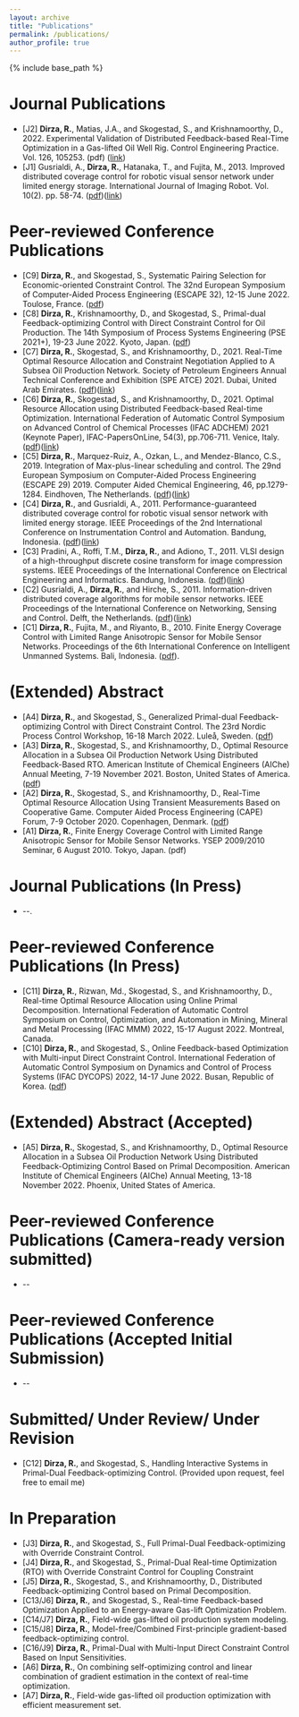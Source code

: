 ```yaml
---
layout: archive
title: "Publications"
permalink: /publications/
author_profile: true
---
```


{% include base_path %}

Journal Publications
======
* [J2] **Dirza, R.**, Matias, J.A., and Skogestad, S., and Krishnamoorthy, D., 2022. Experimental Validation of Distributed Feedback-based Real-Time Optimization in a Gas-lifted Oil Well Rig. Control Engineering Practice. Vol. 126, 105253. (pdf) ([link](https://www.sciencedirect.com/science/article/pii/S0967066122001216))
* [J1] Gusrialdi, A., **Dirza, R.**, Hatanaka, T., and Fujita, M., 2013. Improved distributed coverage control for robotic visual sensor network under limited energy storage. International Journal of Imaging Robot. Vol. 10(2). pp. 58-74. ([pdf](https://www.dropbox.com/s/cd4cw3xp2hp3xcj/AGRDTHMF2013.pdf?dl=0))([link](http://www.ceser.in/ceserp/index.php/iji/article/view/2868))

Peer-reviewed Conference Publications
======
* [C9] **Dirza, R.**, and Skogestad, S., Systematic Pairing Selection for Economic-oriented Constraint Control. The 32nd European Symposium of Computer-Aided Process Engineering (ESCAPE 32), 12-15 June 2022. Toulose, France. ([pdf](https://www.dropbox.com/s/gq83ild66hukrvc/RD_SS_ESCAPE32_FinalVersion.pdf?dl=0))
* [C8] **Dirza, R.**, Krishnamoorthy, D., and Skogestad, S., Primal-dual Feedback-optimizing Control with Direct Constraint Control for Oil Production. The 14th Symposium of Process Systems Engineering (PSE 2021+), 19-23 June 2022. Kyoto, Japan. ([pdf](https://www.dropbox.com/s/jsc8zb8jimhklxb/RDDKSS_2022PSE.pdf?dl=0))
* [C7] **Dirza, R.**, Skogestad, S., and Krishnamoorthy, D., 2021. Real-Time Optimal Resource Allocation and Constraint Negotiation Applied to A Subsea Oil Production Network. Society of Petroleum Engineers Annual Technical Conference and Exhibition (SPE ATCE) 2021. Dubai, United Arab Emirates. ([pdf](https://www.dropbox.com/s/8mt47ibqdw82s0h/spe-206102-ms.pdf?dl=0))([link](https://onepetro.org/SPEATCE/proceedings/21ATCE/2-21ATCE/D021S032R004/469411))
* [C6] **Dirza, R.**, Skogestad, S., and Krishnamoorthy, D., 2021. Optimal Resource Allocation using Distributed Feedback-based Real-time Optimization. International Federation of Automatic Control Symposium on Advanced Control of Chemical Processes (IFAC ADCHEM) 2021 (Keynote Paper), IFAC-PapersOnLine, 54(3), pp.706-711. Venice, Italy. ([pdf](https://www.dropbox.com/s/7yawn2rohhx1izr/IFACADCHEM_RDSSDK2021.pdf?dl=0))([link](https://www.sciencedirect.com/science/article/pii/S2405896321010983))
* [C5] **Dirza, R.**, Marquez-Ruiz, A., Ozkan, L., and Mendez-Blanco, C.S., 2019. Integration of Max-plus-linear scheduling and control. The 29nd European Symposium on Computer-Aided Process Engineering (ESCAPE 29) 2019. Computer Aided Chemical Engineering, 46, pp.1279-1284. Eindhoven, The Netherlands. ([pdf](https://www.dropbox.com/s/lut9w7ziyyeex5k/ESCAPE29.pdf?dl=0))([link](https://www.sciencedirect.com/science/article/abs/pii/B9780128186343502149))
* [C4] **Dirza, R.**, and Gusrialdi, A., 2011. Performance-guaranteed distributed coverage control for robotic visual sensor network with limited energy storage. IEEE Proceedings of the 2nd International Conference on Instrumentation Control and Automation. Bandung, Indonesia. ([pdf](https://www.dropbox.com/s/17dt1q1w9yvibsg/RDAG2011.pdf?dl=0))([link](https://ieeexplore.ieee.org/document/6130182))
* [C3] Pradini, A., Roffi, T.M., **Dirza, R.**, and Adiono, T., 2011. VLSI design of a high-throughput discrete cosine transform for image compression systems. IEEE Proceedings of the International Conference on Electrical Engineering and Informatics. Bandung, Indonesia. ([pdf](https://www.dropbox.com/s/q67nahuitlsc374/APTMRRDTA2011.pdf?dl=0))([link](https://ieeexplore.ieee.org/document/6021587))
* [C2] Gusrialdi, A., **Dirza, R.**, and Hirche, S., 2011. Information-driven distributed coverage algorithms for mobile sensor networks. IEEE Proceedings of the International Conference on Networking, Sensing and Control. Delft, the Netherlands. ([pdf](https://www.dropbox.com/s/q2qyoddtxak2751/AGRDSH2011.pdf?dl=0))([link](https://ieeexplore.ieee.org/document/5874891))
* [C1] **Dirza, R.**, Fujita, M., and Riyanto, B., 2010. Finite Energy Coverage Control with Limited Range Anisotropic Sensor for Mobile Sensor Networks. Proceedings of the 6th International Conference on Intelligent Unmanned Systems. Bali, Indonesia. ([pdf](https://www.dropbox.com/s/onthk6zppa7lkwt/RDTHMFBRT2010.pdf?dl=0)).

(Extended) Abstract 
======
* [A4] **Dirza, R.**, and Skogestad, S., Generalized Primal-dual Feedback-optimizing Control with Direct Constraint Control. The 23rd Nordic Process Control Workshop, 16-18 March 2022. Luleå, Sweden. ([pdf](https://www.dropbox.com/s/vt6o62hdow9521g/23rd_NPCW_2022_BookOfAbstracts.pdf?dl=0))
* [A3] **Dirza, R.**, Skogestad, S., and Krishnamoorthy, D., Optimal Resource Allocation in a Subsea Oil Production Network Using Distributed Feedback-Based RTO. American Institute of Chemical Engineers (AIChe) Annual Meeting, 7-19 November 2021. Boston, United States of America. ([pdf](https://www.dropbox.com/s/bkffav8lg4i7vqh/RDSSDK_2021AICHE.pdf?dl=0))
* [A2] **Dirza, R.**, Skogestad, S., and Krishnamoorthy, D., Real-Time Optimal Resource Allocation Using Transient Measurements Based on Cooperative Game. Computer Aided Process Engineering (CAPE) Forum, 7-9 October 2020. Copenhagen, Denmark. ([pdf](https://www.dropbox.com/s/lfwd6emtvhzd2e1/2020_Dirza_Cooperative%20Distributed%20RTO_Abstract_CAPE%20Forum%202020.pdf?dl=0))
* [A1] **Dirza, R.**, Finite Energy Coverage Control with Limited Range Anisotropic Sensor for Mobile Sensor Networks.  YSEP 2009/2010 Seminar, 6 August 2010.  Tokyo, Japan. (pdf)

Journal Publications (In Press)
======
* --.

Peer-reviewed Conference Publications (In Press)
======
* [C11] **Dirza, R.**, Rizwan, Md., Skogestad, S., and Krishnamoorthy, D., Real-time Optimal Resource Allocation using Online Primal Decomposition. International Federation of Automatic Control Symposium on Control, Optimization, and Automation in Mining, Mineral and Metal Processing (IFAC MMM) 2022, 15-17 August 2022. Montreal, Canada.
* [C10] **Dirza, R.**, and Skogestad, S., Online Feedback-based Optimization with Multi-input Direct Constraint Control. International Federation of Automatic Control Symposium on Dynamics and Control of Process Systems (IFAC DYCOPS) 2022, 14-17 June 2022. Busan, Republic of Korea. ([pdf](https://www.dropbox.com/s/pbdg1l62nq032dw/RD_SS_DYCOPS22_FINAL.pdf?dl=0))



(Extended) Abstract (Accepted)
======
* [A5] **Dirza, R.**, Skogestad, S., and Krishnamoorthy, D., Optimal Resource Allocation in a Subsea Oil Production Network Using Distributed Feedback-Optimizing Control Based on Primal Decomposition. American Institute of Chemical Engineers (AIChe) Annual Meeting, 13-18 November 2022. Phoenix, United States of America.

Peer-reviewed Conference Publications (Camera-ready version submitted)
======
* --

Peer-reviewed Conference Publications (Accepted Initial Submission)
======
* --


Submitted/ Under Review/ Under Revision 
======
* [C12] **Dirza, R.**, and Skogestad, S., Handling Interactive Systems in Primal-Dual Feedback-optimizing Control. (Provided upon request, feel free to email me)


In Preparation
======
* [J3] **Dirza, R.**, and Skogestad, S., Full Primal-Dual Feedback-optimizing with Override Constraint Control.
* [J4] **Dirza, R.**, and Skogestad, S., Primal-Dual Real-time Optimization (RTO) with Override Constraint Control for Coupling Constraint  
* [J5] **Dirza, R.**, Skogestad, S., and Krishnamoorthy, D., Distributed Feedback-optimizing Control based on Primal Decomposition. 
* [C13/J6] **Dirza, R.**, and Skogestad, S., Real-time Feedback-based Optimization Applied to an Energy-aware Gas-lift Optimization Problem. 
* [C14/J7] **Dirza, R.**, Field-wide gas-lifted oil production system modeling. 
* [C15/J8] **Dirza, R.**, Model-free/Combined First-principle gradient-based feedback-optimizing control.
* [C16/J9] **Dirza, R.**, Primal-Dual with Multi-Input Direct Constraint Control Based on Input Sensitivities.
* [A6] **Dirza, R.**, On combining self-optimizing control and linear combination of gradient estimation in the context of real-time optimization.
* [A7] **Dirza, R.**, Field-wide gas-lifted oil production optimization with efficient measurement set. 


<!-- This content will not appear in the rendered Markdown -->

<!--{% if author.googlescholar %}
  You can also find my articles on <u><a href="{{author.googlescholar}}">my Google Scholar profile</a>.</u>
{% endif %}

{% include base_path %}

{% for post in site.publications reversed %}
  {% include archive-single.html %}
{% endfor %}-->
